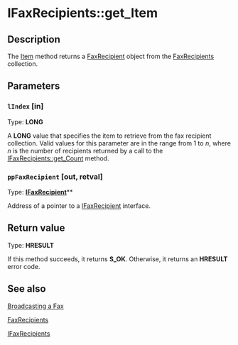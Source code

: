 # IFaxRecipients::get_Item

## Description

The [Item](https://learn.microsoft.com/previous-versions/windows/desktop/fax/-mfax-faxrecipients-item) method returns a [FaxRecipient](https://learn.microsoft.com/previous-versions/windows/desktop/fax/-mfax-faxrecipient) object from the [FaxRecipients](https://learn.microsoft.com/previous-versions/windows/desktop/fax/-mfax-faxrecipients) collection.

## Parameters

### `lIndex` [in]

Type: **LONG**

A **LONG** value that specifies the item to retrieve from the fax recipient collection. Valid values for this parameter are in the range from 1 to *n*, where *n* is the number of recipients returned by a call to the [IFaxRecipients::get_Count](https://learn.microsoft.com/previous-versions/windows/desktop/fax/-mfax-faxrecipients-count-vb) method.

### `ppFaxRecipient` [out, retval]

Type: **[IFaxRecipient](https://learn.microsoft.com/previous-versions/windows/desktop/api/faxcomex/nn-faxcomex-ifaxrecipient)****

Address of a pointer to a [IFaxRecipient](https://learn.microsoft.com/previous-versions/windows/desktop/api/faxcomex/nn-faxcomex-ifaxrecipient) interface.

## Return value

Type: **HRESULT**

If this method succeeds, it returns **S_OK**. Otherwise, it returns an **HRESULT** error code.

## See also

[Broadcasting a Fax](https://learn.microsoft.com/previous-versions/windows/desktop/fax/-mfax-broadcasting-a-fax)

[FaxRecipients](https://learn.microsoft.com/previous-versions/windows/desktop/fax/-mfax-faxrecipients)

[IFaxRecipients](https://learn.microsoft.com/previous-versions/windows/desktop/api/faxcomex/nn-faxcomex-ifaxrecipients)